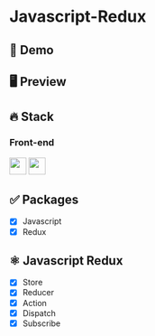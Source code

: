 # Javascript-Redux

## 🔗 Demo

## 🖥 Preview

## 🔥 Stack

### Front-end

<img height="30" src="https://img.shields.io/badge/Javascript-black?style=for-the-badge&logo=Javascript&logoColor=F7DF1E"/> <img height="30" src="https://img.shields.io/badge/Redux-764ABC?style=for-the-badge&logo=Redux&logoColor=white" />

## ✅ Packages

- [x] Javascript
- [x] Redux

## ⚛️ Javascript Redux

- [x] Store
- [x] Reducer
- [x] Action
- [x] Dispatch
- [x] Subscribe
